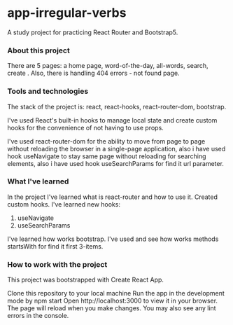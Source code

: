 # app-irregular-verbs
A study project for practicing React Router and Bootstrap5.

### About this project

There are 5 pages: a home page, word-of-the-day, all-words, search, create . Also, there is handling 404 errors - not found page.

### Tools and technologies

The stack of the project is: react, react-hooks, react-router-dom, bootstrap.

I've used React's built-in hooks to manage local state and create custom hooks for the convenience of not having to use props.

I've used react-router-dom for the ability to move from page to page without reloading the browser in a single-page application, also i have used hook useNavigate to stay same page without reloading for searching elements, also i have used hook useSearchParams for find it url parameter.


### What I've learned

In the project I've learned what is react-router and how to use it. Created custom hooks.
I've learned new hooks:
1. useNavigate
2. useSearchParams

I've learned how works bootstrap.
I've used and see how works methods startsWith for find it first 3-items.
 


### How to work with the project

This project was bootstrapped with Create React App.

Clone this repository to your local machine
Run the app in the development mode by npm start
Open http://localhost:3000 to view it in your browser.
The page will reload when you make changes.
You may also see any lint errors in the console.
